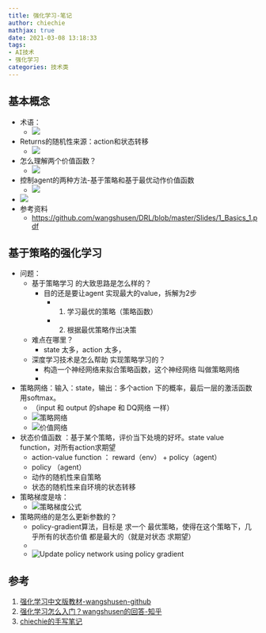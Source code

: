 ```yaml
---
title: 强化学习-笔记
author: chiechie
mathjax: true
date: 2021-03-08 13:18:33
tags:
- AI技术
- 强化学习
categories: 技术类
---
```


## 基本概念

- 术语：
    - ![](https://firebasestorage.googleapis.com/v0/b/firescript-577a2.appspot.com/o/imgs%2Fapp%2Frf_learning%2FiWn6HNTIWS.png?alt=media&token=5dba0429-7a1c-4c50-b6ad-817dac166b86)
- Returns的随机性来源：action和状态转移
    - ![](https://firebasestorage.googleapis.com/v0/b/firescript-577a2.appspot.com/o/imgs%2Fapp%2Frf_learning%2FrPEtw3BcPJ.png?alt=media&token=33034dcc-3fc1-456e-8c76-171e67ad7cfd)
- 怎么理解两个价值函数？
    - ![](https://firebasestorage.googleapis.com/v0/b/firescript-577a2.appspot.com/o/imgs%2Fapp%2Frf_learning%2FDl41z9c-9y.png?alt=media&token=d5e65193-4372-4d43-b8c4-85237c20b61d)
- 控制agent的两种方法-基于策略和基于最优动作价值函数
    - ![](https://firebasestorage.googleapis.com/v0/b/firescript-577a2.appspot.com/o/imgs%2Fapp%2Frf_learning%2FtnK44wspcQ.png?alt=media&token=259a4682-aa14-4b7d-8f55-e88d29cdb319)
- ![](https://firebasestorage.googleapis.com/v0/b/firescript-577a2.appspot.com/o/imgs%2Fapp%2Frf_learning%2FJf9FJZ0nSH.png?alt=media&token=8fb09202-0693-4658-9c45-d2bec3f8642c)
- 参考资料
    - https://github.com/wangshusen/DRL/blob/master/Slides/1_Basics_1.pdf


## 基于策略的强化学习

- 问题：
    - 基于策略学习 的大致思路是怎么样的？
        - 目的还是要让agent 实现最大的value，拆解为2步
            - 1.  学习最优的策略（策略函数）
            - 2. 根据最优策略作出决策
    -  难点在哪里？
        - state 太多，action 太多，
    - 深度学习技术是怎么帮助 实现策略学习的？
        - 构造一个神经网络来拟合策略函数，这个神经网络 叫做策略网络
        - 
- 策略网络：输入：state，输出：多个action 下的概率，最后一层的激活函数用softmax。
    - （input 和 output 的shape 和 DQ网络 一样）
    - ![策略网络](https://firebasestorage.googleapis.com/v0/b/firescript-577a2.appspot.com/o/imgs%2Fapp%2Frf_learning%2FGqFFfS975r.png?alt=media&token=71ba382a-432c-4c00-8759-692d84c03f3d)
    - ![价值网络](https://firebasestorage.googleapis.com/v0/b/firescript-577a2.appspot.com/o/imgs%2Fapp%2Frf_learning%2FfsQADMgSRa.png?alt=media&token=18bf844e-aa59-4016-85d6-8cdfc801a9ce)
- 状态价值函数 ：基于某个策略，评价当下处境的好坏。state value function，对所有action求期望
    - action-value function ： reward（env） + policy（agent）
    - policy （agent）
    - 动作的随机性来自策略
    - 状态的随机性来自环境的状态转移 
- 策略梯度是啥：
    - ![策略梯度公式](https://firebasestorage.googleapis.com/v0/b/firescript-577a2.appspot.com/o/imgs%2Fapp%2Frf_learning%2F-uknITMKCq.png?alt=media&token=e1a97c61-4fef-4837-8983-f74ec86f3e5f)
- 策略网络的是怎么更新参数的？
    - policy-gradient算法，目标是 求一个 最优策略，使得在这个策略下，几乎所有的状态价值 都是最大的（就是对状态 求期望）
    - 
    - ![Update policy network using policy gradient](https://firebasestorage.googleapis.com/v0/b/firescript-577a2.appspot.com/o/imgs%2Fapp%2Frf_learning%2FGvhdfoS3jM.png?alt=media&token=52ed6dde-1bd6-4428-856b-e319d58800d1)



## 参考
1. [强化学习中文版教材-wangshusen-github](https://github.com/wangshusen/DRL/blob/master/Notes_CN/DRL.pdf)
2. [强化学习怎么入门？wangshusen的回答-知乎](https://www.zhihu.com/question/277325426/answer/1753868459)
3. [chiechie的手写笔记](notability)
